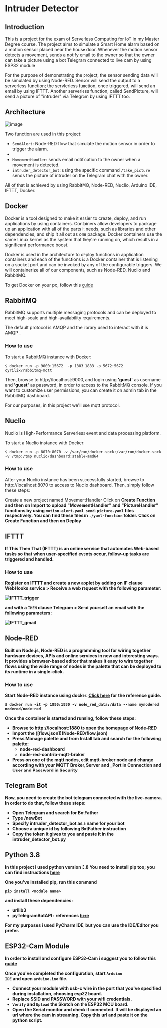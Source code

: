 # Intruder Detector

## Introduction
This is a project for the exam of Serverless Computing for IoT in my Master Degree course.
The project aims to simulate a Smart Home alarm based on a motion sensor placed near the house door. Whenever  the motion sensor detects a movement,  sends a notify email to  the owner so that the owner can take a picture using a bot Telegram connected to live cam by using ESP32 module

For the purpose of demonstrating the project, the sensor sending data will be simulated by using Node-RED. Sensor will send the output to a serverless function; the servlerless function, once triggered, will send an email by using IFTTT. Another serverless function, called SendPicture, will send a picture of "intruder" via Telegram by using IFTTT too.

## Architecture
![image](https://user-images.githubusercontent.com/51193421/210285006-b4df8cb8-f832-4d95-8eec-7ccdcbde8e84.png)


Two function are used in this project:

<ul>
  <li><code>SendAlert</code>: Node-RED flow that simulate the motion sensor in order to trigger the alarm.<li>
  <li><code>MovementHandler</code>: sends email notification to the owner when a movement is detected.</li>
  <li><code>intruder_detector_bot</code>: using the specific command <code>/take_picture</code> sends the picture of intruder on the Telegram chat with the owner.</li>
</ul>

All of that is achieved by using RabbitMQ, Node-RED, Nuclio, Arduino IDE, IFTTT, Docker.

## Docker
Docker is a tool designed to make it easier to create, deploy, and run applications by using containers. Containers allow developers to package up an application with all of the parts it needs, such as libraries and other dependencies, and ship it all out as one package.
Docker containers use the same Linux kernel as the system that they're running on, which results in a significant performance boost.

Docker is used in the architecture to deploy functions in application containers and each of the functions is a Docker container that is listening on a socket port and can be invoked by any of the configurable triggers. We will containerize all of our components, such as Node-RED, Nuclio and RabbitMQ.

To get Docker on your pc, follow this [guide](https://docs.docker.com/get-docker/)

## RabbitMQ
RabbitMQ supports multiple messaging protocols and can be deployed to meet high-scale and high-availability requirements.

The default protocol is AMQP and the library used to interact with it is AMQP .

### How to use
To start a RabbitMQ instance with Docker:
```
$ docker run -p 9000:15672  -p 1883:1883 -p 5672:5672  cyrilix/rabbitmq-mqtt 
```
Then, browse to http://localhost:9000, and login using <b>'guest'</b> as username and <b>'guest'</b> as password, in order to access to the RabbitMQ console.
If you want to customize user permissions, you can create it on admin tab in the RabbitMQ dashboard.

For our purposes, in this project we'll use mqtt protocol.

## Nuclio
Nuclio is High-Performance Serverless event and data processing platform.

To start a Nuclio instance with Docker:
```
$ docker run -p 8070:8070 -v /var/run/docker.sock:/var/run/docker.sock -v /tmp:/tmp nuclio/dashboard:stable-amd64
```

### How to use
After your Nuclio instance has been successfully started, browse to http://localhost:8070 to access to Nuclio dashboard. Then, simply follow these steps:

Create a new project named MovementHandler
Click on <b>Create Function<b> and then on <b>Import</b> to upload "MovementHandler" and "PictureHandler" functions by using <code>motion-alert.yaml</code>, <code>send-picture.yaml</code> files respectively. You can find these files in <code>./yaml-function</code> folder.
Click on <b>Create Function</b> and then on <b>Deploy</b>


## IFTTT
If This Then That (IFTTT) is an online service that automates Web-based tasks so that when user-specified events occur, follow-up tasks are triggered and handled.

### How to use
Register on IFTTT and create a new applet by adding on IF clause WebHooks service > <b>Receive a web request</b> with the following parameter:

![IFTTT_trigger](https://user-images.githubusercontent.com/51193421/210283487-a2d3e078-5f7d-436f-8381-6da30d00858b.png)

  and with a <code>THEN</code> clause Telegram > <b>Send yourself</b> an email with the following parameters:

![IFTTT_gmail](https://user-images.githubusercontent.com/51193421/210283394-81a1f3d4-493d-4e4e-ba9d-ba915f33f31d.png)

## Node-RED
Built on Node.js, Node-RED is a programming tool for wiring together hardware devices, APIs and online services in new and interesting ways.
It provides a browser-based editor that makes it easy to wire together flows using the wide range of nodes in the palette that can be deployed to its runtime in a single-click.
  
### How to use
Start Node-RED instance using docker. [Click here](https://nodered.org/docs/getting-started/docker) for the reference guide.
```
$ docker run -it -p 1880:1880 -v node_red_data:/data --name mynodered nodered/node-red
```
  
Once the container is started and running, follow these steps:
<ul>
  <li>Browse to http://localhost:1880 to open the homepage of Node-RED</li>
  <li> Import the ([flow.json])(Node-RED/flow.json)</li>
  <li> Press Manage palette and from Install tab and search for the following palette:
    <ul>
      <li> node-red-dashboard </li>
      <li >node-red-contrib-mqtt-broker </li>
    </ul>
<li>Press on one of the mqtt nodes, edit mqtt-broker node and change according with your MQTT Broker, Server and _Port in <b>Connection</b> and User and Password in <b>Security</b></li>
</ul>

## Telegram Bot
Now, you need to create the bot telegram connected with the live-camera. In order to do that, follow these steps:

- Open Telegram and search for BotFather
- Type /newBot
- Specify intruder_detector_bot as a name for your bot
- Choose a unique id by following BotFather instruction
- Copy the token it gives to you and paste it in the <b>intruder_detector_bot.py<b>

## Python 3.8
In this project i used python version 3.8
You need to install pip too; you can find instructions [here](https://phoenixnap.com/kb/install-pip-windows#:~:text=1%20Download%20PIP%20get-pip.py.%20Before%20installing%20PIP%2C%20download,Command%20Prompt%20if%20it%20isn%E2%80%99t%20already%20open.%20)

One you've installed pip, run this command
```
pip install <module name>
```

and install these dependencies:

- urllib3
- pyTelegramBotAPI : references [here](https://github.com/eternnoir/pyTelegramBotAPI)

For my purposes i used PyCharm IDE, but you can use the IDE/Editor you prefer.

## ESP32-Cam Module
In order to install and configure ESP32-Cam i suggest you to follow this [guide](https://randomnerdtutorials.com/installing-the-esp32-board-in-arduino-ide-windows-instructions/)

Once you've completed the configuration, start <code>Arduino IDE</code> and open <code>arduino.ino</code> file.

- Connect your module with usb-c wire in the port that you've specified during installation, choosing esp32 board.
- Replace SSID and PASSWORD with your wifi credentials.
- <code>Verify</code> and <code>Upload</code> the Sketch on the ESP32 MCU board.
- Open the Serial monitor and check if connected. It will be displayed an url where the cam in streaming. Copy this url and paste it on the python script.

